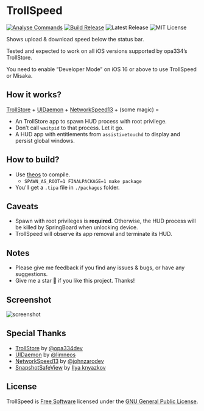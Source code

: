 # TrollSpeed

[![Analyse Commands](https://github.com/Lessica/TrollSpeed/actions/workflows/analyse-commands.yml/badge.svg)](https://github.com/Lessica/TrollSpeed/actions/workflows/analyse-commands.yml)
[![Build Release](https://github.com/Lessica/TrollSpeed/actions/workflows/build-release.yml/badge.svg)](https://github.com/Lessica/TrollSpeed/actions/workflows/build-release.yml)
![Latest Release](https://img.shields.io/github/v/release/Lessica/TrollSpeed)
![MIT License](https://img.shields.io/github/license/Lessica/TrollSpeed)

Shows upload &amp; download speed below the status bar.

Tested and expected to work on all iOS versions supported by opa334’s TrollStore.

You need to enable “Developer Mode” on iOS 16 or above to use TrollSpeed or Misaka.

## How it works?

[TrollStore](https://github.com/opa334/TrollStore) + [UIDaemon](https://github.com/limneos/UIDaemon) + [NetworkSpeed13](https://github.com/lwlsw/NetworkSpeed13) + (some magic)
\=

- An TrollStore app to spawn HUD process with root privilege.
- Don’t call `waitpid` to that process. Let it go.
- A HUD app with entitlements from `assistivetouchd` to display and persist global windows.

## How to build?

- Use [theos](https://github.com/theos/theos) to compile.
  - `SPAWN_AS_ROOT=1 FINALPACKAGE=1 make package`
- You'll get a `.tipa` file in `./packages` folder.

## Caveats

- Spawn with root privileges is **required**. Otherwise, the HUD process will be killed by SpringBoard when unlocking device.
- TrollSpeed will observe its app removal and terminate its HUD.

## Notes

- Please give me feedback if you find any issues &amp; bugs, or have any suggestions.
- Give me a star 🌟 if you like this project. Thanks!

## Screenshot

![screenshot](https://user-images.githubusercontent.com/5410705/213263734-1ef1b553-88d4-41cc-856e-891ea08d185c.jpeg)

## Special Thanks

- [TrollStore](https://github.com/opa334/TrollStore) by [@opa334dev](https://twitter.com/opa334dev)
- [UIDaemon](https://github.com/limneos/UIDaemon) by [@limneos](https://twitter.com/limneos)
- [NetworkSpeed13](https://github.com/lwlsw/NetworkSpeed13) by [@johnzarodev](https://twitter.com/johnzarodev)
- [SnapshotSafeView](https://github.com/Stampoo/SnapshotSafeView) by [Ilya knyazkov](https://github.com/Stampoo)

## License

TrollSpeed is [Free Software](https://www.gnu.org/philosophy/free-sw.html) licensed under the [GNU General Public License](LICENSE).
